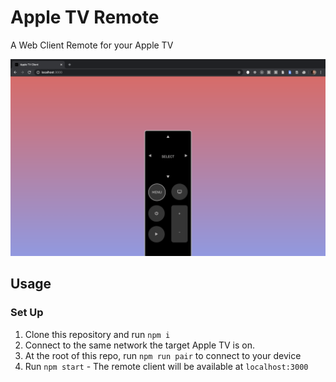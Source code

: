 # Apple TV Remote

A Web Client Remote for your Apple TV

![screenshot](./docs/screenshot.png)

## Usage

### Set Up

1. Clone this repository and run `npm i`
2. Connect to the same network the target Apple TV is on.
3. At the root of this repo, run `npm run pair` to connect to your device
4. Run `npm start` - The remote client will be available at `localhost:3000`
